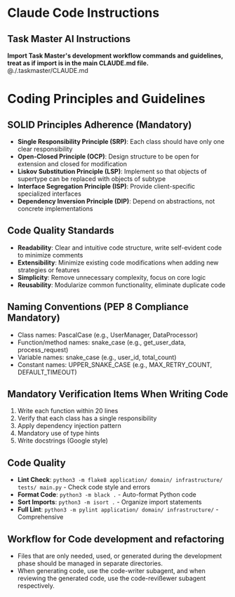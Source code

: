 # Claude Code Instructions

## Task Master AI Instructions
**Import Task Master's development workflow commands and guidelines, treat as if import is in the main CLAUDE.md file.**
@./.taskmaster/CLAUDE.md

# Coding Principles and Guidelines

## SOLID Principles Adherence (Mandatory)

* **Single Responsibility Principle (SRP)**: Each class should have only one clear responsibility
* **Open-Closed Principle (OCP)**: Design structure to be open for extension and closed for modification
* **Liskov Substitution Principle (LSP)**: Implement so that objects of supertype can be replaced with objects of subtype
* **Interface Segregation Principle (ISP)**: Provide client-specific specialized interfaces
* **Dependency Inversion Principle (DIP)**: Depend on abstractions, not concrete implementations

## Code Quality Standards

* **Readability**: Clear and intuitive code structure, write self-evident code to minimize comments
* **Extensibility**: Minimize existing code modifications when adding new strategies or features
* **Simplicity**: Remove unnecessary complexity, focus on core logic
* **Reusability**: Modularize common functionality, eliminate duplicate code

## Naming Conventions (PEP 8 Compliance Mandatory)

* Class names: PascalCase (e.g., UserManager, DataProcessor)
* Function/method names: snake_case (e.g., get_user_data, process_request)
* Variable names: snake_case (e.g., user_id, total_count)
* Constant names: UPPER_SNAKE_CASE (e.g., MAX_RETRY_COUNT, DEFAULT_TIMEOUT)

## Mandatory Verification Items When Writing Code

1. Write each function within 20 lines
2. Verify that each class has a single responsibility
3. Apply dependency injection pattern
4. Mandatory use of type hints
5. Write docstrings (Google style)

## Code Quality
* **Lint Check**: `python3 -m flake8 application/ domain/ infrastructure/ tests/ main.py` - Check code style and errors
* **Format Code**: `python3 -m black .` - Auto-format Python code
* **Sort Imports**: `python3 -m isort .` - Organize import statements
* **Full Lint**: `python3 -m pylint application/ domain/ infrastructure/` - Comprehensive 

## Workflow for Code development and refactoring
- Files that are only needed, used, or generated during the development phase should be managed in separate directories.
- When generating code, use the code-writer subagent, and when reviewing the generated code, use the code-revißewer subagent respectively.